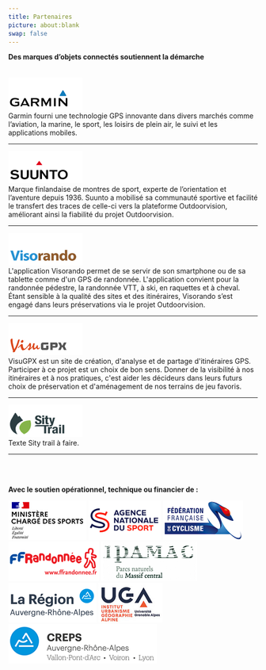 ```yaml
---
title: Partenaires
picture: about:blank
swap: false
---
```


**Des marques d’objets connectés soutiennent la démarche**     
<br> <br>
[![Garmin](./assets/garmin.png)](https://www.garmin.com/fr-FR/)   
Garmin fourni une technologie GPS innovante dans divers marchés comme l’aviation, la marine, le sport, les loisirs de plein air, le suivi et les applications mobiles.
***
[![Sunnto](./assets/sunnto.png)](https://www.suunto.com/fr-fr/)   
Marque finlandaise de montres de sport, experte de l’orientation et l’aventure depuis 1936. Suunto a mobilisé sa communauté sportive et facilité le transfert des traces de celle-ci vers la plateforme Outdoorvision, améliorant ainsi la fiabilité du projet Outdoorvision.
***
[![Visorando](./assets/visorando.png)](https://www.visorando.com/)   
L'application Visorando permet de se servir de son smartphone ou de sa tablette comme d'un GPS de randonnée. L'application convient pour la randonnée pédestre, la randonnée VTT, à ski, en raquettes et à cheval.   
Étant sensible à la qualité des sites et des itinéraires, Visorando s’est engagé dans leurs préservations via le projet Outdoorvision.
***
[![VisuGPX](./assets/visugpx.png)](https://www.visugpx.com/)   
VisuGPX est un site de création, d'analyse et de partage d'itinéraires GPS. Participer à ce projet est un choix de bon sens. Donner de la visibilité à nos itinéraires et à nos pratiques, c'est aider les décideurs dans leurs futurs choix de préservation et d'aménagement de nos terrains de jeu favoris.
***
[![SityTrail](./assets/sitytrail.png)](https://www.sitytrail.com/fr/)   
Texte Sity trail à faire.
***
<br> <br> 

**Avec le soutien opérationnel, technique ou financier de :**   

![Le Ministère chargé des Sports](./assets/ministere-sports.png)
![L'Agence nationale du sport](./assets/ans.png)
![La Fédération française de cyclisme](./assets/ffc.png)
![La Fédération française de randonnée pédestre](assets/ffrp.png)
![Les parcs naturels du Massif central (Association IPAMAC)](assets/ipamac.png) 
![La Région Auvergne Rhône-Alpes](assets/region-auvergne-rhone-alpes.png)
![L'institut de Géographie Alpine de l'Université de Grenoble](./assets/iuga.png)
![Le CREPS Auvergne - Rhône-Alpes](./assets/creps.png)
